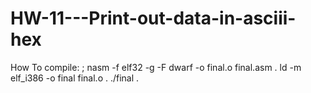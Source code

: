 # HW-11---Print-out-data-in-asciii-hex

How To compile: ;
nasm -f elf32 -g -F dwarf -o final.o final.asm .
ld -m elf_i386 -o final final.o .
./final .
